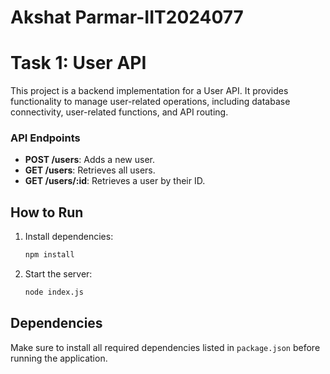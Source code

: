 # Akshat Parmar-IIT2024077

# Task 1: User API

This project is a backend implementation for a User API. It provides functionality to manage user-related operations, including database connectivity, user-related functions, and API routing.


### API Endpoints

- **POST /users**: Adds a new user.
- **GET /users**: Retrieves all users.
- **GET /users/:id**: Retrieves a user by their ID.



## How to Run

1. Install dependencies:
   ```bash
   npm install
   ```
2. Start the server:
   ```bash
   node index.js
   ```

## Dependencies

Make sure to install all required dependencies listed in `package.json` before running the application.
